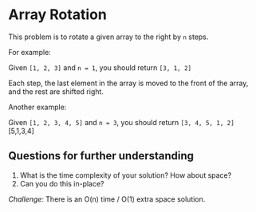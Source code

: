 # Array Rotation

This problem is to rotate a given array to the right by `n` steps.

For example:

Given `[1, 2, 3]` and `n = 1`, you should return `[3, 1, 2]`

Each step, the last element in the array is moved to the front of the array, and the rest are shifted right.

Another example:

Given `[1, 2, 3, 4, 5]` and `n = 3`, you should return `[3, 4, 5, 1, 2]`
[5,1,3,4]


## Questions for further understanding

1. What is the time complexity of your solution? How about space?
2. Can you do this in-place?

*Challenge:* There is an O(n) time / O(1) extra space solution.
